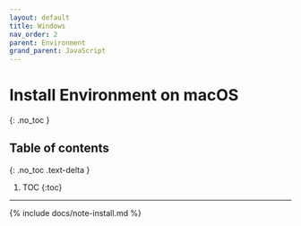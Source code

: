 ```yaml
---
layout: default
title: Windows
nav_order: 2
parent: Environment
grand_parent: JavaScript
---
```


# Install Environment on macOS
{: .no_toc }

## Table of contents
{: .no_toc .text-delta }

1. TOC
{:toc}
---

{% include docs/note-install.md %}
